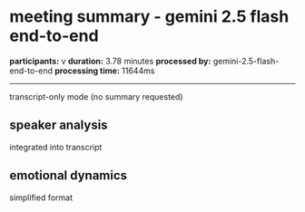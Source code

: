 # meeting summary - gemini 2.5 flash end-to-end

**participants:** v
**duration:** 3.78 minutes
**processed by:** gemini-2.5-flash-end-to-end
**processing time:** 11644ms

---

transcript-only mode (no summary requested)

## speaker analysis
integrated into transcript

## emotional dynamics
simplified format